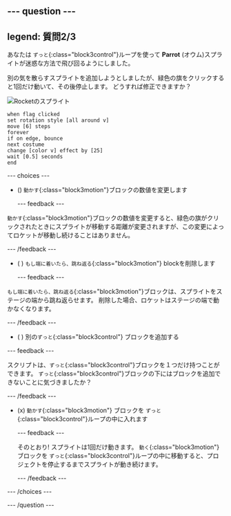 --- question ---
---
legend: 質問2/3
---

あなたは `ずっと`{:class="block3control"}ループを使って **Parrot** (オウム)スプライトが迷惑な方法で飛び回るようにしました。

別の気を散らすスプライトを追加しようとしましたが、緑色の旗をクリックすると1回だけ動いて、その後停止します。 どうすれば修正できますか？

![Rocketのスプライト](images/rocket-sprite.png)

```blocks3
when flag clicked
set rotation style [all around v] 
move [6] steps 
forever 
if on edge, bounce 
next costume 
change [color v] effect by [25] 
wait [0.5] seconds 
end
```

--- choices ---

- () `動かす`{:class="block3motion"}ブロックの数値を変更します

  --- feedback ---

`動かす`{:class="block3motion"}ブロックの数値を変更すると、緑色の旗がクリックされたときにスプライトが移動する距離が変更されますが、この変更によってロケットが移動し続けることはありません。

  --- /feedback ---

- ( ) `もし端に着いたら、跳ね返る`{:class="block3motion"} blockを削除します

  --- feedback ---

`もし端に着いたら、跳ね返る`{:class="block3motion"}ブロックは、スプライトをステージの端から跳ね返らせます。 削除した場合、ロケットはステージの端で動かなくなります。

  --- /feedback ---

- ( ) 別の`ずっと`{:class="block3control"} ブロックを追加する

--- feedback ---

スクリプトは、`ずっと`{:class="block3control"}ブロックを１つだけ持つことができます。 `ずっと`{:class="block3control"}ブロックの下にはブロックを追加できないことに気づきましたか？

--- /feedback ---

- (x) `動かす`{:class="block3motion"} ブロックを `ずっと`{:class="block3control"}ループの中に入れます

  --- feedback ---

  そのとおり! スプライトは1回だけ動きます。 `動く`{:class="block3motion"}ブロックを `ずっと`{:class="block3control"}ループの中に移動すると、プロジェクトを停止するまでスプライトが動き続けます。

  --- /feedback ---

--- /choices ---

--- /question ---
